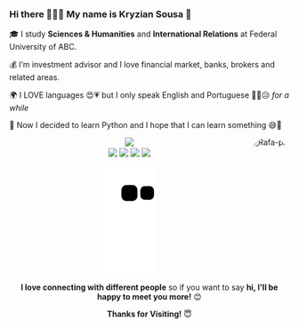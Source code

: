 ### Hi there 🤗👋🏻 My name is Kryzian Sousa 🌷
🎓 I study **Sciences & Humanities** and **International Relations** at Federal University of ABC.

💰 I’m investment advisor and I love financial market, banks, brokers and related areas.

🌍 I LOVE languages 😍💗 but I only speak English and Portuguese 😮‍💨😥 *for a while*

🐍 Now I decided to learn Python and I hope that I can learn something 😅🤣


<div align="center">
  <a href="https://github.com/Kryzian">
  <img height="180em" src="https://github-readme-stats.vercel.app/api?username=kryzian&show_icons=true&theme=dracula&include_all_commits=true&count_private=true"/>

  <img align="right" alt="Rafa-pic" height="150" style="border-radius:50px;" src="https://media.discordapp.net/attachments/639956127056134178/890373478988013628/Publicacoes_Instagram_1_1.png?width=676&height=676">

<div> 
   <a href="https://www.instagram.com/kryzian.sousa/" target="_blank"><img src="https://img.shields.io/badge/-Instagram-%23E4405F?style=for-the-badge&logo=instagram&logoColor=white" target="_blank"></a>
 	<a href="https://www.twitch.tv/kryzian" target="_blank"><img src="https://img.shields.io/badge/Twitch-9146FF?style=for-the-badge&logo=twitch&logoColor=white" target="_blank"></a>
  <a href = "mailto:kryzian.sousa@gmail.com"><img src="https://img.shields.io/badge/-Gmail-%23333?style=for-the-badge&logo=gmail&logoColor=white" target="_blank"></a>
  <a href="https://www.linkedin.com/in/kryzian/" target="_blank"><img src="https://img.shields.io/badge/-LinkedIn-%230077B5?style=for-the-badge&logo=linkedin&logoColor=white" target="_blank"></a> 
 
  ![Snake animation](https://github.com/rafaballerini/rafaballerini/blob/output/github-contribution-grid-snake.svg)
 
</div>

**I love connecting with different people** so if you want to say **hi, I'll be happy to meet you more!** 😊

**Thanks for Visiting!** 😇
